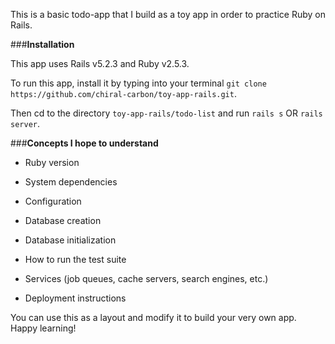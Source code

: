 This is a basic todo-app that I build as a toy app in order to practice Ruby on Rails.


###**Installation**

This app uses Rails v5.2.3 and Ruby v2.5.3.

To run this app, install it by typing into your terminal ```git clone https://github.com/chiral-carbon/toy-app-rails.git```.

Then cd to the directory ```toy-app-rails/todo-list``` and run ```rails s``` OR ```rails server```.


###**Concepts I hope to understand**

* Ruby version

* System dependencies

* Configuration

* Database creation

* Database initialization

* How to run the test suite

* Services (job queues, cache servers, search engines, etc.)

* Deployment instructions


You can use this as a layout and modify it to build your very own app. Happy learning!
